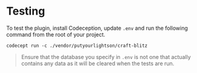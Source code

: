 # Testing

To test the plugin, install Codeception, update `.env` and run the following command from the root of your project.

    codecept run -c ./vendor/putyourlightson/craft-blitz

> Ensure that the database you specify in `.env` is not one that actually contains any data as it will be cleared when the tests are run. 
